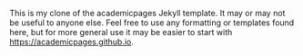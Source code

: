 This is my clone of the academicpages Jekyll template. It may or may
not be useful to anyone else. Feel free to use any formatting or
templates found here, but for more general use it may be easier to
start with https://academicpages.github.io.
